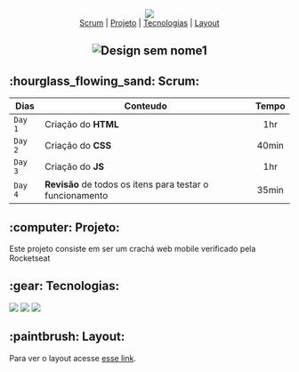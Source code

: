 <div align="center">
  <img src="https://user-images.githubusercontent.com/29720117/138615729-7bfc8766-5483-41e8-a382-64473497d305.png"/>
</div>

<div align="center">
  <a href=""><span>Scrum</span></a>  |
  <a href=""><span>Projeto</span></a>  |
  <a href=""><span>Tecnologias</spqan></a>  |
  <a href=""><span>Layout</span></a> 
  
 </div>

<h2 align="center">
  
![Design sem nome1](https://user-images.githubusercontent.com/29720117/138707890-b7e32408-d8ea-406b-937f-c3bba3fd77c6.png)
  
  
 <h2>:hourglass_flowing_sand: Scrum:</h2>
  
| Dias | Conteudo | Tempo |
| --- | --- | :---: |
| `Day 1` | Criação do **HTML** | 1hr |
| `Day 2` | Criação do **CSS**  | 40min |
| `Day 3` | Criação do **JS**  | 1hr |
| `Day 4` | **Revisão** de todos os itens para testar o funcionamento | 35min |
  
  
  <h2>:computer: Projeto:</h2>
  
  <p>Este projeto consiste em ser um crachá web mobile verificado pela Rocketseat</p>
  
  
  <h2>:gear: Tecnologias:</h2>
  
  <p>
    <img src="https://img.shields.io/badge/HTML5-E34F26?style=for-the-badge&logo=html5&logoColor=white"/>
    <img src="https://img.shields.io/badge/CSS3-1572B6?style=for-the-badge&logo=css3&logoColor=white"/>
    <img src="https://img.shields.io/badge/JavaScript-323330?style=for-the-badge&logo=javascript&logoColor=F7DF1E"/>
  </p>
  
  
  <h2>:paintbrush: Layout:</h2>
  
  <p> Para ver o layout acesse <a href="https://www.figma.com/file/pZmKmpjNNSPLQAauyIETbO/%5BNLW-Heat---Mission%3A-Origin%5D-DoWhile2021-(Community)?node-id=0%3A1">esse link</a>.
  
  
